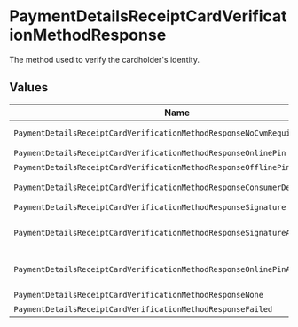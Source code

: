 # PaymentDetailsReceiptCardVerificationMethodResponse

The method used to verify the cardholder's identity.


## Values

| Name                                                                       | Value                                                                      |
| -------------------------------------------------------------------------- | -------------------------------------------------------------------------- |
| `PaymentDetailsReceiptCardVerificationMethodResponseNoCvmRequired`         | no-cvm-required                                                            |
| `PaymentDetailsReceiptCardVerificationMethodResponseOnlinePin`             | online-pin                                                                 |
| `PaymentDetailsReceiptCardVerificationMethodResponseOfflinePin`            | offline-pin                                                                |
| `PaymentDetailsReceiptCardVerificationMethodResponseConsumerDevice`        | consumer-device                                                            |
| `PaymentDetailsReceiptCardVerificationMethodResponseSignature`             | signature                                                                  |
| `PaymentDetailsReceiptCardVerificationMethodResponseSignatureAndOnlinePin` | signature-and-online-pin                                                   |
| `PaymentDetailsReceiptCardVerificationMethodResponseOnlinePinAndSignature` | online-pin-and-signature                                                   |
| `PaymentDetailsReceiptCardVerificationMethodResponseNone`                  | none                                                                       |
| `PaymentDetailsReceiptCardVerificationMethodResponseFailed`                | failed                                                                     |